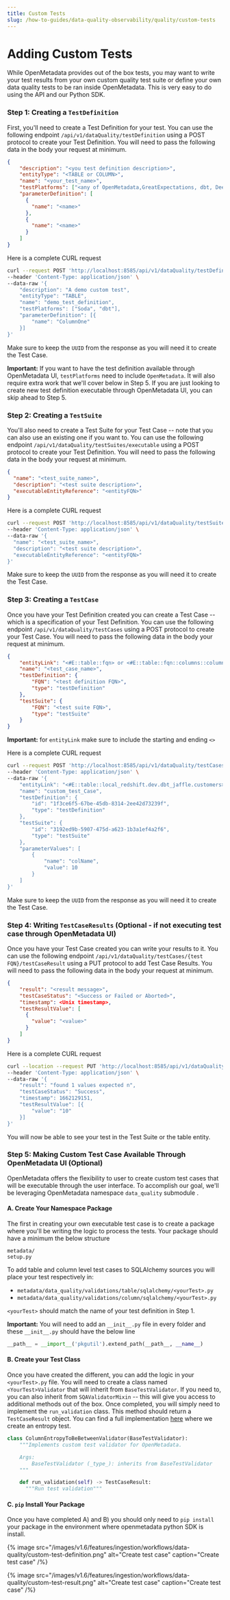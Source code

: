 ```yaml
---
title: Custom Tests
slug: /how-to-guides/data-quality-observability/quality/custom-tests
---
```


# Adding Custom Tests
While OpenMetadata provides out of the box tests, you may want to write your test results from your own custom quality test suite or define your own data quality tests to be ran inside OpenMetadata.  This is very easy to do using the API and our Python SDK.

### Step 1: Creating a `TestDefinition`
First, you'll need to create a Test Definition for your test. You can use the following endpoint `/api/v1/dataQuality/testDefinition` using a POST protocol to create your Test Definition. You will need to pass the following data in the body your request at minimum.

```json
{
    "description": "<you test definition description>",
    "entityType": "<TABLE or COLUMN>",
    "name": "<your_test_name>",
    "testPlatforms": ["<any of OpenMetadata,GreatExpectations, dbt, Deequ, Soda, Other>"],
    "parameterDefinition": [
      {
        "name": "<name>"
      },
      {
        "name": "<name>"
      }
    ]
}
```

Here is a complete CURL request

```bash
curl --request POST 'http://localhost:8585/api/v1/dataQuality/testDefinitions' \
--header 'Content-Type: application/json' \
--data-raw '{
    "description": "A demo custom test",
    "entityType": "TABLE",
    "name": "demo_test_definition",
    "testPlatforms": ["Soda", "dbt"],
    "parameterDefinition": [{
        "name": "ColumnOne"
    }]
}'
```

Make sure to keep the `UUID` from the response as you will need it to create the Test Case.

**Important:** If you want to have the test definition available through OpenMetadata UI, `testPlatforms` need to include `OpenMetadata`. It will also require extra work that we'll cover below in Step 5. If you are just looking to create new test definition executable through OpenMetadata UI, you can skip ahead to Step 5.

### Step 2: Creating a `TestSuite`
You'll also need to create a Test Suite for your Test Case -- note that you can also use an existing one if you want to. You can use the following endpoint `/api/v1/dataQuality/testSuites/executable` using a POST protocol to create your Test Definition. You will need to pass the following data in the body your request at minimum.

```json
{
  "name": "<test_suite_name>",
  "description": "<test suite description>",
  "executableEntityReference": "<entityFQN>"
}
```

Here is a complete CURL request

```bash
curl --request POST 'http://localhost:8585/api/v1/dataQuality/testSuites/executable' \
--header 'Content-Type: application/json' \
--data-raw '{
  "name": "<test_suite_name>",
  "description": "<test suite description>",
  "executableEntityReference": "<entityFQN>"
}'
```

Make sure to keep the `UUID` from the response as you will need it to create the Test Case.


### Step 3: Creating a `TestCase`
Once you have your Test Definition created you can create a Test Case -- which is a specification of your Test Definition. You can use the following endpoint `/api/v1/dataQuality/testCases` using a POST protocol to create your Test Case. You will need to pass the following data in the body your request at minimum.

```json
{
    "entityLink": "<#E::table::fqn> or <#E::table::fqn::columns::column name>",
    "name": "<test_case_name>",
    "testDefinition": {
        "FQN": "<test definition FQN>",
        "type": "testDefinition"
    },
    "testSuite": {
        "FQN": "<test suite FQN>",
        "type": "testSuite"
    }
}
```
**Important:** for `entityLink` make sure to include the starting and ending `<>`

Here is a complete CURL request

```bash
curl --request POST 'http://localhost:8585/api/v1/dataQuality/testCases' \
--header 'Content-Type: application/json' \
--data-raw '{
    "entityLink": "<#E::table::local_redshift.dev.dbt_jaffle.customers>",
    "name": "custom_test_Case",
    "testDefinition": {
        "id": "1f3ce6f5-67be-45db-8314-2ee42d73239f",
        "type": "testDefinition"
    },
    "testSuite": {
        "id": "3192ed9b-5907-475d-a623-1b3a1ef4a2f6",
        "type": "testSuite"
    },
    "parameterValues": [
        {
            "name": "colName",
            "value": 10
        }
    ]
}'
```

Make sure to keep the `UUID` from the response as you will need it to create the Test Case.


### Step 4: Writing `TestCaseResults` (Optional - if not executing test case through OpenMetadata UI)
Once you have your Test Case created you can write your results to it. You can use the following endpoint `/api/v1/dataQuality/testCases/{test FQN}/testCaseResult` using a PUT protocol to add Test Case Results. You will need to pass the following data in the body your request at minimum.

```json
{
    "result": "<result message>",
    "testCaseStatus": "<Success or Failed or Aborted>",
    "timestamp": <Unix timestamp>,
    "testResultValue": [
      {
        "value": "<value>"
      }
    ]
}
```

Here is a complete CURL request

```bash
curl --location --request PUT 'http://localhost:8585/api/v1/dataQuality/testCases/local_redshift.dev.dbt_jaffle.customers.custom_test_Case/testCaseResult' \
--header 'Content-Type: application/json' \
--data-raw '{
    "result": "found 1 values expected n",
    "testCaseStatus": "Success",
    "timestamp": 1662129151,
    "testResultValue": [{
        "value": "10"
    }]
}'
```

You will now be able to see your test in the Test Suite or the table entity.

### Step 5: Making Custom Test Case Available Through OpenMetadata UI (Optional)
OpenMetadata offers the flexibility to user to create custom test cases that will be executable through the user interface. To accomplish our goal, we'll be leveraging OpenMetadata namespace `data_quality` submodule .

#### A. Create Your Namespace Package
The first in creating your own  executable test case is to create a package where you'll be writing   the logic to process the tests. Your package should have a minimum the below structure

```
metadata/
setup.py
```

To add table and column level test cases to SQLAlchemy sources you will place your test respectively in:
- `metadata/data_quality/validations/table/sqlalchemy/<yourTest>.py`
- `metadata/data_quality/validations/column/sqlalchemy/<yourTest>.py`

`<yourTest>` should match the name of your test definition in Step 1.

**Important:** You will need to add an `__init__.py` file in every folder and these `__init__.py` should have the below line

```python
__path__ = __import__('pkgutil').extend_path(__path__, __name__)
```

#### B. Create your Test Class
Once you have created the different, you can add the logic in your `<yourTest>.py` file. You will need to create a class named `<YourTest>Validator` that will inherit from `BaseTestValidator`. If you need to, you can also inherit from `SQAValidatorMixin` -- this will give you access to additional methods out of the box. Once completed, you will simply need to implement the `run_validation` class. This method should return a `TestCaseResult` object. You can find a full implementation [here](https://github.com/open-metadata/openmetadata-demo/tree/main/custom-om-test) where we create an entropy test.


```python
class ColumnEntropyToBeBetweenValidator(BaseTestValidator):
    """Implements custom test validator for OpenMetadata.

    Args:
        BaseTestValidator (_type_): inherits from BaseTestValidator
    """

    def run_validation(self) -> TestCaseResult:
      """Run test validation"""
```

#### C. `pip` Install Your Package
Once you have completed A) and B) you should only need to `pip install` your package in the environment where openmetadata python SDK is install.

{% image
  src="/images/v1.6/features/ingestion/workflows/data-quality/custom-test-definition.png"
  alt="Create test case"
  caption="Create test case"
 /%}

 {% image
  src="/images/v1.6/features/ingestion/workflows/data-quality/custom-test-result.png"
  alt="Create test case"
  caption="Create test case"
 /%}